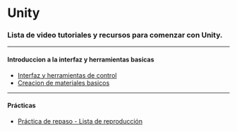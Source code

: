 # Unity
### Lista de video tutoriales y recursos para comenzar con Unity.
----
#### Introduccion a la interfaz y herramientas basicas
* [Interfaz y herramientas de control](https://youtu.be/rtvBrpgcZr4)
* [Creacion de materiales basicos](https://youtu.be/UdUaoCumN6M)

----
#### Prácticas
* [Práctica de repaso - Lista de reproducción](https://www.youtube.com/watch?v=Eq6gGReueCo&list=PL9N6x5SRfee_n0rJ88Ru-IKm3N_Vt8QsZ)
